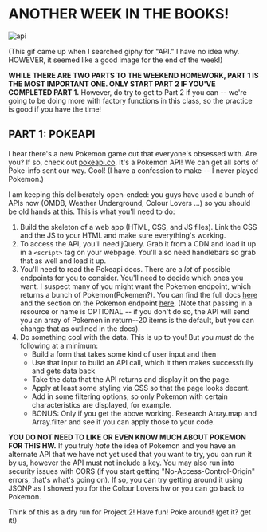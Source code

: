 # ANOTHER WEEK IN THE BOOKS!

![api](http://i.giphy.com/WipRpqUWGWbKw.gif)

(This gif came up when I searched giphy for "API." I have no idea why. HOWEVER, it seemed like a good image for the end of the week!)

**WHILE THERE ARE TWO PARTS TO THE WEEKEND HOMEWORK, PART 1 IS THE MOST IMPORTANT ONE. ONLY START PART 2 IF YOU'VE COMPLETED PART 1.** However, do try to get to Part 2 if you can -- we're going to be doing more with factory functions in this class, so the practice is good if you have the time!

## PART 1: POKEAPI

I hear there's a new Pokemon game out that everyone's obsessed with. Are you? If so, check out [pokeapi.co](pokeapi.co). It's a Pokemon API! We can get all sorts of Poke-info sent our way. Cool! (I have a confession to make -- I never played Pokemon.)

I am keeping this deliberately open-ended: you guys have used a bunch of APIs now (OMDB, Weather Underground, Colour Lovers ...) so you should be old hands at this. This is what you'll need to do:

1. Build the skeleton of a web app (HTML, CSS, and JS files). Link the CSS and the JS to your HTML and make sure everything's working.
1. To access the API, you'll need jQuery. Grab it from a CDN and load it up in a `<script>` tag on your webpage. You'll also need handlebars so grab that as well and load it up.
1. You'll need to read the Pokeapi docs. There are a *lot* of possible endpoints for you to consider. You'll need to decide which ones you want. I suspect many of you might want the Pokemon endpoint, which returns a bunch of Pokemon(Pokemen?). You can find the full docs [here](http://pokeapi.co/docsv2/) and the section on the Pokemon endpoint [here](http://pokeapi.co/docsv2/#pokemon). (Note that passing in a resource or name is OPTIONAL -- if you don't do so, the API will send you an array of Pokemen in return--20 items is the default, but you can change that as outlined in the docs).
1. Do something cool with the data. This is up to you! But you *must* do the following at a minimum:
    * Build a form that takes some kind of user input and then
    * Use that input to build an API call, which it then makes successfully and gets data back
    * Take the data that the API returns and display it on the page.
    * Apply at least some styling via CSS so that the page looks decent.
    * Add in some filtering options, so only Pokemon with certain characteristics are displayed, for example.
    * BONUS: Only if you get the above working. Research Array.map and Array.filter and see if you can apply those to your code.

**YOU DO NOT NEED TO LIKE OR EVEN KNOW MUCH ABOUT POKEMON FOR THIS HW.** If you truly *hate* the idea of Pokemon and you have an alternate API that we have not yet used that you want to try, you can run it by us, however the API must not include a key. You may also run into security issues with CORS (if you start getting "No-Access-Control-Origin" errors, that's what's going on). If so, you can try getting around it using JSONP as I showed you for the Colour Lovers hw or you can go back to Pokemon.

Think of this as a dry run for Project 2! Have fun! Poke around! (get it? get it!)
